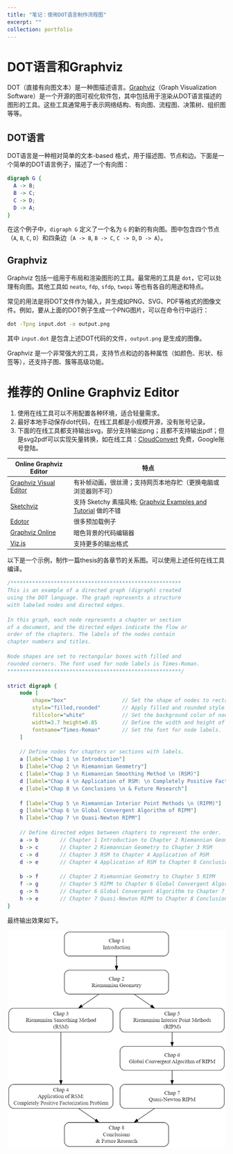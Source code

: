 ```yaml
---
title: "笔记：使用DOT语言制作流程图"
excerpt: ""
collection: portfolio
---
```




# DOT语言和Graphviz 

DOT（直接有向图文本）是一种图描述语言。[Graphviz](https://graphviz.org/)（Graph Visualization Software）是一个开源的图可视化软件包，其中包括用于渲染从DOT语言描述的图形的工具。这些工具通常用于表示网络结构、有向图、流程图、决策树、组织图等等。

## DOT语言

DOT语言是一种相对简单的文本-based 格式，用于描述图、节点和边。下面是一个简单的DOT语言例子，描述了一个有向图：

```dot
digraph G {
  A -> B;
  B -> C;
  C -> D;
  D -> A;
}
```

在这个例子中，`digraph G` 定义了一个名为 `G` 的新的有向图。图中包含四个节点（`A`, `B`, `C`, `D`）和四条边（`A -> B`, `B -> C`, `C -> D`, `D -> A`）。

## Graphviz

Graphviz 包括一组用于布局和渲染图形的工具。最常用的工具是 `dot`，它可以处理有向图。其他工具如 `neato`, `fdp`, `sfdp`, `twopi` 等也有各自的用途和特点。

常见的用法是将DOT文件作为输入，并生成如PNG、SVG、PDF等格式的图像文件。例如，要从上面的DOT例子生成一个PNG图片，可以在命令行中运行：

```bash
dot -Tpng input.dot -o output.png
```

其中 `input.dot` 是包含上述DOT代码的文件，`output.png` 是生成的图像。

Graphviz 是一个非常强大的工具，支持节点和边的各种属性（如颜色、形状、标签等），还支持子图、簇等高级功能。

# 推荐的 Online Graphviz Editor

1. 使用在线工具可以不用配置各种环境，适合轻量需求。
2. 最好本地手动保存dot代码，在线工具都是小规模开源，没有账号记录。
3. 下面的在线工具都支持输出svg，部分支持输出png；且都不支持输出pdf；但是svg2pdf可以实现矢量转换，如在线工具：[CloudConvert](https://cloudconvert.com/) 免费，Google账号登陆。

| Online Graphviz Editor                                       | 特点                                                         |
| ------------------------------------------------------------ | ------------------------------------------------------------ |
| [Graphviz Visual Editor](http://magjac.com/graphviz-visual-editor/) | 有补帧动画，很丝滑；支持网页本地存贮（更换电脑或浏览器则不可） |
| [Sketchviz](https://sketchviz.com/new)                       | 支持 Sketchy 素描风格; [Graphviz Examples and Tutorial](https://sketchviz.com/graphviz-examples) 做的不错 |
| [Edotor](https://edotor.net/)                                | 很多预加载例子                                               |
| [Graphviz Online](https://dreampuf.github.io/GraphvizOnline/) | 暗色背景的代码编辑器                                         |
| [Viz.js](https://viz-js.com/)                                | 支持更多的输出格式                                           |

以下是一个示例，制作一篇thesis的各章节的关系图。可以使用上述任何在线工具编译。

```dot
/*******************************************************
This is an example of a directed graph (digraph) created
using the DOT language. The graph represents a structure
with labeled nodes and directed edges.

In this graph, each node represents a chapter or section
of a document, and the directed edges indicate the flow or
order of the chapters. The labels of the nodes contain
chapter numbers and titles.

Node shapes are set to rectangular boxes with filled and
rounded corners. The font used for node labels is Times-Roman.
********************************************************/

strict digraph {
    node [
        shape="box"                  // Set the shape of nodes to rectangular boxes.
        style="filled,rounded"       // Apply filled and rounded style to nodes.
        fillcolor="white"            // Set the background color of nodes to white.
        width=3.7 height=0.85        // Define the width and height of nodes.
        fontname="Times-Roman"       // Set the font for node labels.
    ]
    
    // Define nodes for chapters or sections with labels.
    a [label="Chap 1 \n Introduction"]
    b [label="Chap 2 \n Riemannian Geometry"]
    c [label="Chap 3 \n Riemannian Smoothing Method \n (RSM)"]
    d [label="Chap 4 \n Application of RSM: \n Completely Positive Factorization Problem"]
    e [label="Chap 8 \n Conclusions \n & Future Research"]
    
    f [label="Chap 5 \n Riemannian Interior Point Methods \n (RIPM)"]
    g [label="Chap 6 \n Global Convergent Algorithm of RIPM"]
    h [label="Chap 7 \n Quasi-Newton RIPM"]

    // Define directed edges between chapters to represent the order.
    a -> b       // Chapter 1 Introduction to Chapter 2 Riemannian Geometry
    b -> c       // Chapter 2 Riemannian Geometry to Chapter 3 RSM
    c -> d       // Chapter 3 RSM to Chapter 4 Application of RSM
    d -> e       // Chapter 4 Application of RSM to Chapter 8 Conclusions & Future Research
    
    b -> f       // Chapter 2 Riemannian Geometry to Chapter 5 RIPM
    f -> g       // Chapter 5 RIPM to Chapter 6 Global Convergent Algorithm
    g -> h       // Chapter 6 Global Convergent Algorithm to Chapter 7 Quasi-Newton RIPM
    h -> e       // Chapter 7 Quasi-Newton RIPM to Chapter 8 Conclusions & Future Research
}

```

最终输出效果如下。

![graphviz](/images/note_dot_and_graphviz.assets/graphviz.png)